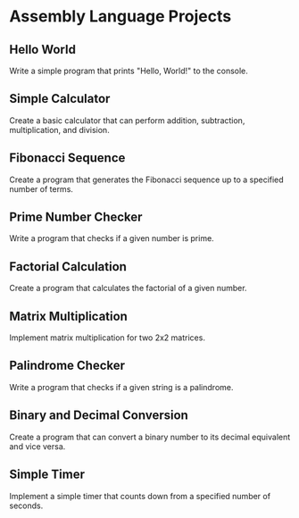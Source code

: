 # Assembly Language Projects

## Hello World

Write a simple program that prints "Hello, World!" to the console.

## Simple Calculator

Create a basic calculator that can perform addition, subtraction, multiplication, and division.

## Fibonacci Sequence

Create a program that generates the Fibonacci sequence up to a specified number of terms.

## Prime Number Checker

Write a program that checks if a given number is prime.

## Factorial Calculation

Create a program that calculates the factorial of a given number.

## Matrix Multiplication

Implement matrix multiplication for two 2x2 matrices.

## Palindrome Checker

Write a program that checks if a given string is a palindrome.

## Binary and Decimal Conversion

Create a program that can convert a binary number to its decimal equivalent and vice versa.

## Simple Timer

Implement a simple timer that counts down from a specified number of seconds.
